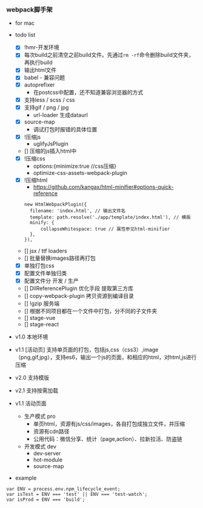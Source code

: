 ### webpack脚手架

* for mac
* todo list
  * [x] !hmr-开发环境
  * [x] 每次build之前清空之前build文件。先通过`rm -rf`命令删除build文件夹，再执行build
  * [x] 输出html文件
  * [x] babel - 兼容问题
  * [x] autoprefixer
    * 在postcss中配置，还不知道兼容浏览器的方式
  * [x] 支持less / scss / css
  * [x] 支持gif / png / jpg
    * url-loader 生成dataurl
  * [x] source-map
    * 调试打包时报错的具体位置
  * [x] !压缩js
    * uglifyJsPlugin
  * [] 压缩的js插入html中
  * [x] !压缩css
    * options:{minimize:true //css压缩}
    * optimize-css-assets-webpack-plugin
  * [x] !压缩html
    * https://github.com/kangax/html-minifier#options-quick-reference
    ```
    new HtmlWebpackPlugin({
      filename: 'index.html', // 输出文件名
      template: path.resolve('./app/template/index.html'), // 模版
      minify: {
          collapseWhitespace: true // 属性参见html-minifier
      },
    }),
    ```
  * [] jsx / ttf loaders
  * [] 批量替换images路径再打包
  * [x] 单独打包css
  * [x] 配置文件单独归类
  * [x] 配置文件分 开发 / 生产
  * [] DllReferencePlugin 优化手段 提取第三方库
  * [] copy-webpack-plugin 拷贝资源到编译目录
  * [] !gzip 服务端
  * [] 根据不同项目都在一个文件中打包，分不同的子文件夹
  * [] stage-vue
  * [] stage-react

* v1.0 本地环境
* v1.1 [活动页] 支持单页面的打包，包括js,css（css3）,image（png,gif,jpg），支持es6，输出一个js的页面，和相应的html，对html,js进行压缩
* v2.0 支持模版
* v2.1 支持按需加载

* v1.1 活动页面
  * 生产模式 pro
    * 单页html，资源有js/css/images，各自打包成独立文件，并压缩
    * 资源有cdn路径
    * 公用代码：微信分享、统计（page,action）、拉新拉活、防盗链
  * 开发模式 dev
    * dev-server
    * hot-module
    * source-map


* example
```
var ENV = process.env.npm_lifecycle_event;
var isTest = ENV === 'test' || ENV === 'test-watch';
var isProd = ENV === 'build';
```
